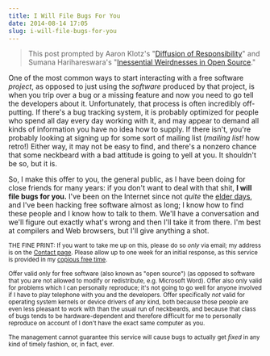 ```yaml
---
title: I Will File Bugs For You
date: 2014-08-14 17:05
slug: i-will-file-bugs-for-you
---
```


> This post prompted by Aaron Klotz's
> "[Diffusion of Responsibility](http://dblohm7.ca/blog/2014/08/14/diffusion-of-responsibility/)"
> and Sumana Harihareswara's
> "[Inessential Weirdnesses in Open Source](http://www.harihareswara.net/sumana/2014/08/10/1)."

One of the most common ways to start interacting with a free software
*project*, as opposed to just using the *software* produced by that
project, is when you trip over a bug or a missing feature and now you
need to go tell the developers about it. Unfortunately, that process
is often incredibly off-putting. If there's a bug tracking system, it
is probably optimized for people who spend all day every day working
with it, and may appear to demand all kinds of information you have no
idea how to supply. If there isn't, you're probably looking at signing
up for some sort of mailing list (*mailing list!* how retro!) Either
way, it may not be easy to find, and there's a nonzero chance that
some neckbeard with a bad attitude is going to yell at you. It
shouldn't be so, but it is.

So, I make this offer to you, the general public, as I have been doing
for close friends for many years: if you don't want to deal with that
shit, **I will file bugs for you.** I've been on the Internet since
not *quite* the
[elder days](https://en.wikipedia.org/wiki/Eternal_September), and
I've been hacking free software almost as long; I know how to find
these people and I know how to talk to them. We'll have a conversation
and we'll figure out exactly what's wrong and then I'll take it from
there. I'm best at compilers and Web browsers, but I'll give anything
a shot.

<small>THE FINE PRINT: If you want to take me up on this, please do so
*only* via email; my address is on the [Contact page](/contact/).
Please allow up to one week for an initial response, as this service
is provided in my
[copious free time](https://en.wiktionary.org/wiki/copious_free_time).</small>

<small>Offer valid only for free software (also known as "open
source") (as opposed to software that you are not allowed to modify or
redistribute, e.g. Microsoft Word). Offer also only valid for problems
which I can personally reproduce; it's not going to go well for anyone
involved if I have to play telephone with you and the
developers. Offer specifically *not* valid for operating system
kernels or device drivers of any kind, both because those people are
even less pleasant to work with than the usual run of neckbeards, and
because that class of bugs tends to be hardware-dependent and
therefore difficult for me to personally reproduce on account of I
don't have the exact same computer as you.</small>

<small>The management cannot guarantee this service will cause bugs to
actually get *fixed* in any kind of timely fashion, or, in fact,
ever.</small>
